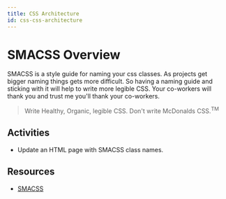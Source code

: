 ```yaml
---
title: CSS Architecture
id: css-css-architecture
---
```

# SMACSS Overview

SMACSS is a style guide for naming your css classes. As projects get bigger naming things gets more difficult. So having a naming guide and sticking with it will help to write more legible CSS. Your co-workers will thank you and trust me you'll thank your co-workers.

> Write Healthy, Organic, legible CSS. Don't write McDonalds CSS.<sup>TM</sup>

## Activities

- Update an HTML page with SMACSS class names.

## Resources

- [SMACSS](http://smacss.com/book/categorizing)
